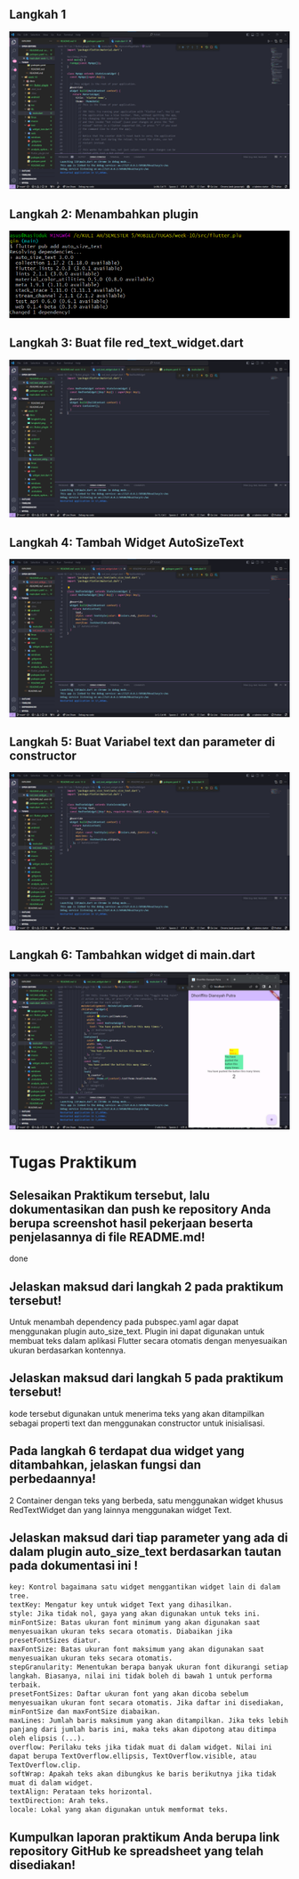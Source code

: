 ## Langkah 1

![Screenshot langkah 1](docs/langkah1.png)

## Langkah 2: Menambahkan plugin

![Screenshot langkah 2](docs/langkah2.png)

## Langkah 3: Buat file red_text_widget.dart

![Screenshot langkah 3](docs/langkah3.png)

## Langkah 4: Tambah Widget AutoSizeText

![Screenshot langkah 4](docs/langkah4.png)

## Langkah 5: Buat Variabel text dan parameter di constructor

![Screenshot langkah 5](docs/langkah5.png)

## Langkah 6: Tambahkan widget di main.dart

![Screenshot langkah 6](docs/langkah6.png)


# Tugas Praktikum 

## Selesaikan Praktikum tersebut, lalu dokumentasikan dan push ke repository Anda berupa screenshot hasil pekerjaan beserta penjelasannya di file README.md!
 done
## Jelaskan maksud dari langkah 2 pada praktikum tersebut!

Untuk menambah dependency pada pubspec.yaml agar dapat menggunakan plugin auto_size_text. Plugin ini dapat digunakan untuk membuat teks dalam aplikasi Flutter secara otomatis dengan menyesuaikan ukuran berdasarkan kontennya.

## Jelaskan maksud dari langkah 5 pada praktikum tersebut!

kode tersebut digunakan untuk menerima teks yang akan ditampilkan sebagai properti text dan menggunakan constructor untuk inisialisasi. 

## Pada langkah 6 terdapat dua widget yang ditambahkan, jelaskan fungsi dan perbedaannya!

2 Container dengan teks yang berbeda, satu menggunakan widget khusus RedTextWidget dan yang lainnya menggunakan widget Text.

## Jelaskan maksud dari tiap parameter yang ada di dalam plugin auto_size_text berdasarkan tautan pada dokumentasi ini !

```
key: Kontrol bagaimana satu widget menggantikan widget lain di dalam tree.
textKey: Mengatur key untuk widget Text yang dihasilkan.
style: Jika tidak nol, gaya yang akan digunakan untuk teks ini.
minFontSize: Batas ukuran font minimum yang akan digunakan saat menyesuaikan ukuran teks secara otomatis. Diabaikan jika presetFontSizes diatur.
maxFontSize: Batas ukuran font maksimum yang akan digunakan saat menyesuaikan ukuran teks secara otomatis.
stepGranularity: Menentukan berapa banyak ukuran font dikurangi setiap langkah. Biasanya, nilai ini tidak boleh di bawah 1 untuk performa terbaik.
presetFontSizes: Daftar ukuran font yang akan dicoba sebelum menyesuaikan ukuran font secara otomatis. Jika daftar ini disediakan, minFontSize dan maxFontSize diabaikan.
maxLines: Jumlah baris maksimum yang akan ditampilkan. Jika teks lebih panjang dari jumlah baris ini, maka teks akan dipotong atau ditimpa oleh elipsis (...).
overflow: Perilaku teks jika tidak muat di dalam widget. Nilai ini dapat berupa TextOverflow.ellipsis, TextOverflow.visible, atau TextOverflow.clip.
softWrap: Apakah teks akan dibungkus ke baris berikutnya jika tidak muat di dalam widget.
textAlign: Perataan teks horizontal.
textDirection: Arah teks.
locale: Lokal yang akan digunakan untuk memformat teks.

```

## Kumpulkan laporan praktikum Anda berupa link repository GitHub ke spreadsheet yang telah disediakan!

